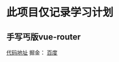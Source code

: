 # 此项目仅记录学习计划

## 手写丐版vue-router

[代码地址](https://github.com/shubenwuming/wml-vue-router)
掘金：
[百度](http://baidu.com)

